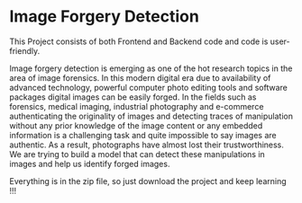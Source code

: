 # Image Forgery Detection

This Project consists of both Frontend and Backend code and code is user-friendly.

Image forgery detection is emerging as one of the hot research topics in the area of image forensics. In this modern digital era due to availability of advanced technology, powerful computer photo editing tools and software packages digital images can be easily forged. In the fields such as forensics, medical imaging, industrial photography and e-commerce authenticating the originality of images and detecting traces of manipulation without any prior knowledge of the image content or any embedded information is a challenging task and quite impossible to say images are authentic. As a result, photographs have almost lost their trustworthiness. We are trying to build a model that can detect these manipulations in images and help us identify forged images.


Everything is in the zip file, so just download the project and keep learning !!!
